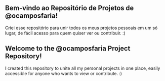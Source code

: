 ## Bem-vindo ao Repositório de Projetos de @ocamposfaria!

Criei esse repositório para unir todos os meus projetos pessoais em um só lugar, de fácil acesso para quem quiser ver ou contribuir. :)







## Welcome to the @ocamposfaria Project Repository!

I created this repository to unite all my personal projects in one place, easily accessible for anyone who wants to view or contribute. :)
